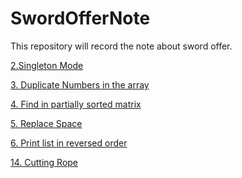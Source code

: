 # SwordOfferNote

This repository will record the note about sword offer. 


[2.Singleton Mode](https://github.com/PeterBrave/SwordOfferNote/tree/master/src/Singleton)

[3. Duplicate Numbers in the array](https://github.com/PeterBrave/SwordOfferNote/tree/master/src/DuplicateNumbersInTheArray)

[4. Find in partially sorted matrix](https://github.com/PeterBrave/SwordOfferNote/tree/master/src/TwoDimensionalArrayLlookup)

[5. Replace Space](https://github.com/PeterBrave/SwordOfferNote/tree/master/src/ReplaceSpaces)

[6. Print list in reversed order](https://github.com/PeterBrave/SwordOfferNote/tree/master/src/PrintListInReversedOrder)

[14. Cutting Rope]()